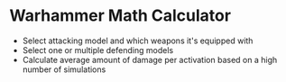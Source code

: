 # Warhammer Math Calculator

* Select attacking model and which weapons it's equipped with
* Select one or multiple defending models
* Calculate average amount of damage per activation based on a high number of simulations
